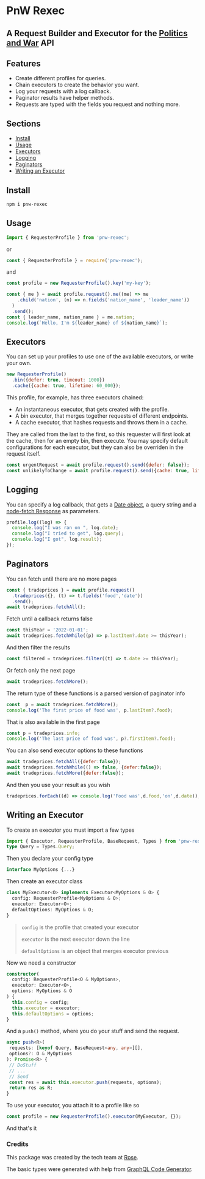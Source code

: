 # PnW Rexec
## A Request Builder and Executor for the [Politics and War](https://politicsandwar.com/) API

## Features

- Create different profiles for queries.
- Chain executors to create the behavior you want.
- Log your requests with a log callback.
- Paginator results have helper methods.
- Requests are typed with the fields you request and nothing more.

## Sections
- [Install](#install)
- [Usage](#usage)
- [Executors](#executors)
- [Logging](#logging)
- [Paginators](#paginators)
- [Writing an Executor](#writing-an-executor)

## Install
```sh
npm i pnw-rexec
```

## Usage
```js
import { RequesterProfile } from 'pnw-rexec';
```
or
```js
const { RequesterProfile } = require('pnw-rexec');
```
and
```js
const profile = new RequesterProfile().key('my-key');

const { me } = await profile.request().me((me) => me
    .child('nation', (n) => n.fields('nation_name', 'leader_name'))
  )
  .send();
const { leader_name, nation_name } = me.nation;
console.log(`Hello, I'm ${leader_name} of ${nation_name}`);
```

## Executors

You can set up your profiles to use one of the available executors, or write your own.
```js
new RequesterProfile()
  .bin({defer: true, timeout: 1000})
  .cache({cache: true, lifetime: 60_000});
```
This profile, for example, has three executors chained:
- An instantaneous executor, that gets created with the profile.
- A bin executor, that merges together requests of different endpoints.
- A cache executor, that hashes requests and throws them in a cache.

They are called from the last to the first, so this requester will first look at the cache, then for an empty bin, then execute.
You may specify default configurations for each executor, but they can also be overriden in the request itself.
```js
const urgentRequest = await profile.request().send({defer: false});
const unlikelyToChange = await profile.request().send({cache: true, lifetime: 7_200_000})
```
## Logging
You can specify a log callback, that gets a [Date object](https://developer.mozilla.org/docs/Web/JavaScript/Reference/Global_Objects/Date), a query string and a [node-fetch Response](https://www.npmjs.com/package/node-fetch#class-response) as parameters.
```ts
profile.log((log) => {
  console.log("I was ran on ", log.date);
  console.log("I tried to get", log.query);
  console.log("I got", log.result);
});
```

## Paginators
You can fetch until there are no more pages
```js
const { tradeprices } = await profile.request()
  .tradeprices({}, (t) => t.fields('food','date'))
  .send();
await tradeprices.fetchAll();
```
Fetch until a callback returns false
```js
const thisYear = '2022-01-01';
await tradeprices.fetchWhile((p) => p.lastItem?.date >= thisYear);
```
And then filter the results
```js
const filtered = tradeprices.filter((t) => t.date >= thisYear);
```
Or fetch only the next page
```js
await tradeprices.fetchMore();
```
The return type of these functions is a parsed version of paginator info
```js
const  p = await tradeprices.fetchMore();
console.log('The first price of food was', p.lastItem?.food);
```
That is also available in the first page
```js
const p = tradeprices.info;
console.log('The last price of food was', p?.firstItem?.food);
```
You can also send executor options to these functions
```js
await tradeprices.fetchAll({defer:false});
await tradeprices.fetchWhile(() => false, {defer:false});
await tradeprices.fetchMore({defer:false});
```
And then you use your result as you wish
```js
tradeprices.forEach((d) => console.log('Food was',d.food,'on',d.date));
```
## Writing an Executor
To create an executor you must import a few types
```ts
import { Executor, RequesterProfile, BaseRequest, Types } from 'pnw-rexec';
type Query = Types.Query;
```
Then you declare your config type
```ts
interface MyOptions {...}
```
Then create an executor class
```ts
class MyExecutor<O> implements Executor<MyOptions & O> {
  config: RequesterProfile<MyOptions & O>;
  executor: Executor<O>;
  defaultOptions: MyOptions & O;
}
```
>`config` is the profile that created your executor
>
>`executor` is the next executor down the line
>
>`defaultOptions` is an object that merges executor previous

Now we need a constructor
```ts
constructor(
  config: RequesterProfile<O & MyOptions>,
  executor: Executor<O>,
  options: MyOptions & O
) {
  this.config = config;
  this.executor = executor;
  this.defaultOptions = options;
}
 ```
 And a `push()` method, where you do your stuff and send the request.
 ```ts
async push<R>(
  requests: [keyof Query, BaseRequest<any, any>][],
  options?: O & MyOptions
): Promise<R> {
  // DoStuff
  // ...
  // Send
  const res = await this.executor.push(requests, options);
  return res as R;
}
```
To use your executor, you attach it to a profile like so
```ts
const profile = new RequesterProfile().executor(MyExecutor, {});
```
And that's it
### Credits
This package was created by the tech team at [Rose](https://politicsandwar.com/alliance/id=790).

The basic types were generated with help from [GraphQL Code Generator](https://www.graphql-code-generator.com/).
